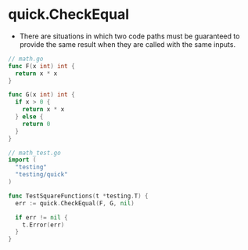 # quick.CheckEqual

- There are situations in which two code paths must be guaranteed to provide the
  same result when they are called with the same inputs.


```go
// math.go
func F(x int) int {
  return x * x
}

func G(x int) int {
  if x > 0 {
    return x * x
  } else {
    return 0
  }
}

```

```go
// math_test.go
import (
  "testing"
  "testing/quick"
)

func TestSquareFunctions(t *testing.T) {
  err := quick.CheckEqual(F, G, nil)

  if err != nil {
    t.Error(err)
  }
}
```

